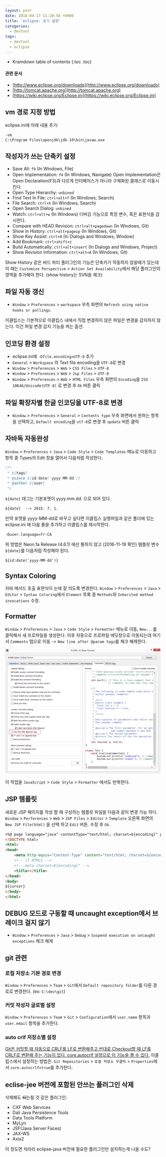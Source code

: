 ```yaml
---
layout: post
date: 2018-04-17 11:20:58 +0900
title: 'eclipse: 초기 설정'
categories:
  - devtool
tags:
  - devtool
  - eclipse
---
```


* Kramdown table of contents
{:toc .toc}

#### 관련 문서
- [http://www.eclipse.org/downloads](http://www.eclipse.org/downloads)
- [http://tomcat.apache.org](http://tomcat.apache.org)
- [https://wiki.eclipse.org/Eclipse.ini](https://wiki.eclipse.org/Eclipse.ini)

## vm 경로 지정 방법

eclipse.ini에 아래 내용 추가:

```
-vm
C:\Program Files\openjdk\jdk-10\bin\javaw.exe
```

## 작성자가 쓰는 단축키 설정

- Save All: `f9` (In Windows, File)
- Open Implementation: `f4` (In Windows, Navigate) Open Implementation은 Open Declaration(F3)과 다르게 인터페이스가 아니라 구체화된 클래스로 이동시킨다.
- Open Type Hierarchy: `unbined`
- Find Text In File: `ctrl+alt+f` (In Windows, Search)
- File Search: `ctrl+h` (In Windows, Search)
- Open Search Dialog: `unbined`
- Watch: `ctrl+alt+w` (In Windows) 디버깅 기능으로 특정 변수, 혹은 표현식을 감시한다.
- Compare with HEAD Revision: `ctrl+alt+pagedown` (In Windows, Git)
- Show in History: `ctrl+alt+pageup` (In Windows, Git)
- Show Key Assist: `ctrl+0` (In Dialogs and Windows, Window)
- Add Bookmark: `ctrl+shift+z`
- Build Automatically: `ctrl+alt+insert` (In Dialogs and Windows, Project)
- Show Revision Information: `ctrl+alt+A` (In Windows, Git)

Show History 같은 써드 파티 플러그인의 기능은 단축키가 작동하지 않을때가 있는데 이 때는 `Customize Perspective` > `Action Set Availability`에서 해당 플러그인의 영역을 추가해야 한다. (show history는 SVN을 체크)

## 파일 자동 갱신

- `Window` > `Preferences` > `workspace` 우측 화면의 `Refresh using native hooks or pollings`.

이클립스는 기본적으로 이클립스 내에서 직접 변경하지 않은 파일은 변경을 감지하지 않는다. 이건 파일 변경 감지 기능을 켜는 옵션.

## 인코딩 환경 설정

- eclipse.ini에 `-Dfile.encoding=UTF-8` 추가
- `General` > `Workspace` 의 Text file encoding을 `UTF-8`로 변경
- `Window` > `Preferences` > `Web` > `CSS Files` > `UTF-8`
- `Window` > `Preferences` > `Web` > `Jsp Files` > `UTF-8`
- `Window` > `Preferences` > `Web` > `HTML Files` 우측 화면의 `Encoding`을 `ISO 10646/Unicode(UTF-8)` 로 변경 후 `Ok` 버튼 클릭

## 파일 확장자별 한글 인코딩을 UTF-8로 변경

- `Window` > `Preferences` > `General` > `Contents type` 우측 화면에서 원하는 항목을 선택하고, `Default encoding`을 `utf-8`로 변경 후 `update` 버튼 클릭

## 자바독 자동완성

`Window` > `Preferences` > `Java` > `Code Style` > `Code Templates` 메뉴로 이동하고 항목 중 Types의 Edit 창을 열어서 다음처럼 작성한다.

```java
/**
 * ${tags}
 * @since ${id:date('yyyy-MM-dd')}
 * @author ${user}
 */
```

`${date}` 태그는 기본포멧이 yyyy.mm.dd. 으로 되어 있다.

```
${date}  --> 2015. 7. 1.
```

만약 포맷을 yyyy-MM-dd로 바꾸고 싶다면 이클립스 실행파일과 같은 폴더에 있는 eclipse.ini 에 다음 줄을 추가하고 이클립스를 재시작한다.

```
-Duser.language=fr-CA
```

위 방법은 Neon.1a Release (4.6.1) 에선 통하지 않고 (2016-11-19 확인) 템플릿 변수 `${date}`를 다음처럼 작성해야 된다.

```
${id:date('yyyy-MM-dd')}
```

## Syntax Coloring

자바 메서드 호출 표현식이 눈에 잘 띄도록 변경한다. `Window` > `Preferences` > `Java` > `Editor` > `Syntax Coloring`에서 `Element` 목록 중 `Methods`와 `Inherited method invocations` 수정.

## Formatter

`Window` > `Preferences` > `Java` > `Code Style` > `Formatter` 메뉴로 이동, `New...`를 클릭해서 새 프로파일을 생성한다.
이후 자동으로 프로파일 에딧창으로 이동되는데 여기서 `Comments` 탭으로 이동 -> `New line after @param tags`를 체크 해제한다.

![](/images/eclipse-1.png)

이 작업을 `JavaScript` > `Code Style` > `Formatter` 에서도 반복한다.

## JSP 템플릿

새로운 JSP 페이지를 작성 할 때 구성하는 템플릿 파일을 다음과 같이 변경 가능 하다. `Window` > `Perferences` > `Web` > `JSP Files` > `Editor` > `Template` 오른쪽 화면의 `New JSP File(html)` 을 선택 하고 `Edit` 버튼. 수정 후 `Ok`.

```html
<%@ page language="java" contentType="text/html; charset=${encoding}" pageEncoding="${encoding}"%>
<!DOCTYPE html>
<html>
<head>
    <meta http-equiv="Content-Type" content="text/html; charset=${encoding}">
    <!-- if HTML5 -->
    <!-- meta charset=${encoding}" -->
    <title></title>
</head>
<body>
${cursor}
</body>
</html>
```

## DEBUG 모드로 구동할 때 uncaught exception에서 브레이크 걸지 않기

- `Window` > `Preferences` > `Java` > `Debug` > `Suspend execution on uncaught exceptions` 체크 해제

## git 관련

### 로컬 저장소 기본 경로 변경

`Window` > `Preferences` > `Team` > `Git`에서 `Default repository folder`를 다른 경로로 변경한다. (ex: `C:\dev\git`)

### 커밋 작성자 글로벌 설정

`Window` > `Preferences` > `Team` > `Git` > `Configuration`에서 `user.name` 항목과 `user.email` 항목을 추가한다.

### auto crlf 저장소별 설정

[Git은 커밋할 때 자동으로 CRLF를 LF로 변환해주고 반대로 Checkout할 때 LF를 CRLF로 변환해 주는 기능이 있다. core.autocrlf 설정으로 이 기능을 켤 수 있다.](https://git-scm.com/book/ko/v1/Git%EB%A7%9E%EC%B6%A4-Git-%EC%84%A4%EC%A0%95%ED%95%98%EA%B8%B0)
이클립스에서 설정하는 방법은:
`Git Repositories` > `로컬 저장소 우클릭` > `Properties`에서 `core.autocrlf=true`를 추가한다.

## eclise-jee 버전에 포함된 안쓰는 플러그인 삭제

삭제해도 ~~되는~~될 것 같은 플러그인:

- CXF Web Services
- Dali Java Persistence Tools
- Data Tools Platform
- MyLyn
- JSF(Java Server Faces)
- JAX-WS
- Axis2

이 정도면 차라리 eclipse-java 버전에 필요한 플러그인만 설치하는게 나을 수도?

